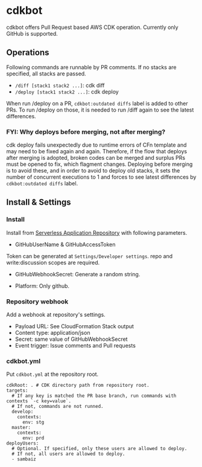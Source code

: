 # cdkbot

cdkbot offers Pull Request based AWS CDK operation.
Currently only GitHub is supported.

## Operations

Following commands are runnable by PR comments. 
If no stacks are specified, all stacks are passed.

- `/diff [stack1 stack2 ...]`: cdk diff
- `/deploy [stack1 stack2 ...]`: cdk deploy

When run /deploy on a PR,
`cdkbot:outdated diffs` label is added to other PRs. 
To run /deploy on those, 
it is needed to run /diff again to see the latest differences.

### FYI: Why deploys before merging, not after merging?

cdk deploy fails unexpectedly due to runtime errors of CFn template and may need to be fixed again and again.
Therefore, if the flow that deploys after merging is adopted, 
broken codes can be merged and surplus PRs must be opened to fix, which flagment changes. 
Deploying before merging is to avoid these, 
and in order to avoid to deploy old stacks, 
it sets the number of concurrent executions to 1 and 
forces to see latest differences by `cdkbot:outdated diffs` label.

## Install & Settings

### Install

Install from [Serverless Application Repository](https://serverlessrepo.aws.amazon.com/applications/arn:aws:serverlessrepo:us-east-1:524580158183:applications~cdkbot)
with following parameters.

- GitHubUserName & GitHubAccessToken

Token can be generated at `Settings/Developer settings`.
repo and write:discussion scopes are required.

- GitHubWebhookSecret: Generate a random string.

- Platform: Only github.

### Repository webhook

Add a webhook at repository's settings. 

- Payload URL: See CloudFormation Stack output
- Content type: application/json 
- Secret: same value of GitHubWebhookSecret
- Event trigger: Issue comments and Pull requests

### cdkbot.yml

Put `cdkbot.yml` at the repository root.

```
cdkRoot: . # CDK directory path from repository root.
targets:
  # If any key is matched the PR base branch, run commands with contexts `-c key=value`.
  # If not, commands are not runned.
  develop:
    contexts:
      env: stg
  master:
    contexts:
      env: prd
deployUsers:
  # Optional. If specified, only these users are allowed to deploy.
  # If not, all users are allowed to deploy.
  - sambaiz
```

